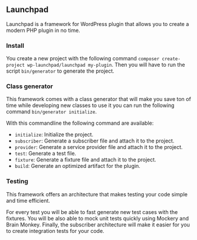 ## Launchpad
Launchpad is a framework for WordPress plugin that allows you to create a modern PHP plugin in no time.

### Install
You create a new project with the following command `composer create-project wp-launchpad/launchpad my-plugin`.
Then you will have to run the script `bin/generator` to generate the project.

### Class generator
This framework comes with a class generator that will make you save ton of time while developing new 
classes to use it you can run the following command `bin/generator initialize`.

With this commandline the following command are available:
- `initialize`: Initialize the project.
- `subscriber`: Generate a subscriber file and attach it to the project.
- `provider`: Generate a service provider file and attach it to the project.
- `test`: Generate a test file.
- `fixture`: Generate a fixture file and attach it to the project.
- `build`: Generate an optimized artifact for the plugin.

### Testing
This framework offers an architecture that makes testing your code simple and time efficient.

For every test you will be able to fast generate new test cases with the fixtures.
You will be also able to mock unit tests quickly using Mockery and Brain Monkey.
Finally, the subscriber architecture will make it easier for you to create integration tests for your code.
